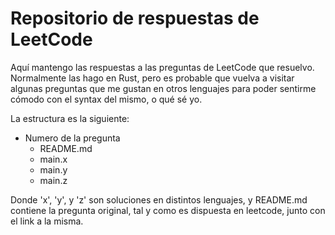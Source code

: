 # Repositorio de respuestas de LeetCode

Aquí mantengo las respuestas a las preguntas de LeetCode que resuelvo. Normalmente las hago en Rust, pero es probable que vuelva a visitar algunas preguntas que me gustan en otros lenguajes para poder sentirme cómodo con el syntax del mismo, o qué sé yo.

La estructura es la siguiente:

- Numero de la pregunta
  - README.md
  - main.x
  - main.y
  - main.z

Donde 'x', 'y', y 'z' son soluciones en distintos lenguajes, y README.md contiene la pregunta original, tal y como es dispuesta en leetcode, junto con el link a la misma.
